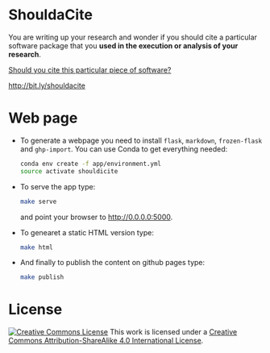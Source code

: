 # ShouldaCite

You are writing up your research and wonder if you should cite a particular software package that you **used in the execution or analysis of your research**.

[Should you cite this particular piece of software?](should-I-cite-this-software.md)

http://bit.ly/shouldacite

# Web page

* To generate a webpage you need to install `flask`, `markdown`, `frozen-flask`
and `ghp-import`. You can use Conda to get everything needed:

    ```bash
    conda env create -f app/environment.yml
    source activate shouldicite
    ```

* To serve the app type:

    ```bash
    make serve
    ```

    and point your browser to http://0.0.0.0:5000.

* To genearet a static HTML version type:

    ```bash
    make html
    ```

* And finally to publish the content on github pages type:

    ```bash
    make publish
    ```

# License

[![Creative Commons License](https://i.creativecommons.org/l/by-sa/4.0/88x31.png)](http://creativecommons.org/licenses/by-sa/4.0/)
This work is licensed under a [Creative Commons Attribution-ShareAlike 4.0 International License](http://creativecommons.org/licenses/by-sa/4.0/).
